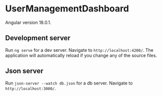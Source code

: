 # UserManagementDashboard

Angular version 18.0.1.

## Development server

Run `ng serve` for a dev server. Navigate to `http://localhost:4200/`. The application will automatically reload if you change any of the source files.

## Json server

Run `json-server --watch db.json` for a db server. Navigate to `http://localhost:3000/`.

